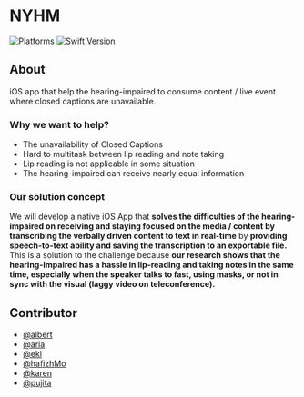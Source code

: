 # NYHM

![Platforms](https://img.shields.io/badge/platform-iOS-lightgrey.svg)
[![Swift Version](https://img.shields.io/badge/Swift-5-F16D39.svg?style=flat)](https://developer.apple.com/swift)

## About
iOS app that help the hearing-impaired to consume content / live event where closed captions are unavailable.

### Why we want to help?
*  The unavailability of Closed Captions
*  Hard to multitask between lip reading and note taking
*  Lip reading is not applicable in some situation
*  The hearing-impaired can receive nearly equal information 

### Our solution concept
We will develop a native iOS App that **solves the difficulties of the hearing-impaired on receiving and staying focused on the media / content by  transcribing the verbally driven content to text in real-time** by **providing speech-to-text ability and saving the transcription to an exportable file.** This is a solution to the challenge because **our research shows that the hearing-impaired has a hassle in lip-reading and taking notes in the same time, especially when the speaker talks to fast, using masks, or not in sync with the visual (laggy video on teleconference).**

## Contributor
* [@albert](https://github.com/gal-bert)
* [@aria](https://github.com/aria20)
* [@eki](https://github.com/rizk19)
* [@hafizhMo](http://github.com/hafizhMo)
* [@karen](https://github.com/karennatalia)
* [@pujita](https://github.com/pujitan22)
